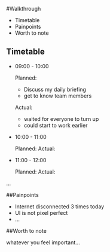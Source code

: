 #Walkthrough
* Timetable
* Painpoints
* Worth to note

## Timetable

* 09:00 - 10:00

  Planned:
  - Discuss my daily briefing
  - get to know team members
  
  Actual:
  - waited for everyone to turn up
  - could start to work earlier
  
* 10:00 - 11:00

  Planned:
  Actual:

* 11:00 - 12:00

  Planned:
  Actual:

...


##Painpoints

- Internet disconnected 3 times today
- UI is not pixel perfect
- ...

##Worth to note

whatever you feel important...